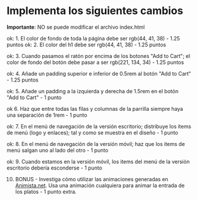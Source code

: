 # Implementa los siguientes cambios

**Importante**: NO se puede modificar el archivo index.html

ok: 1. El color de fondo de toda la página debe ser rgb(44, 41, 38) - 1.25 puntos
ok: 2. El color del h1 debe ser rgb(44, 41, 38) - 1.25 puntos

ok: 3. Cuando pasamos el ratón por encima de los botones "Add to Cart"; el color de fondo del botón debe pasar a ser rgb(221, 134, 34) - 1.25 puntos

ok: 4. Añade un padding superior e inferior de 0.5rem al botón "Add to Cart" - 1.25 puntos

ok: 5. Añade un padding a la izquierda y derecha de 1.5rem en el botón "Add to Cart" - 1 punto

ok 6. Haz que entre todas las filas y columnas de la parrilla siempre haya una separación de 1rem - 1 punto

ok: 7. En el menú de navegación de la versión escritorio; distribuye los items de menú (logo y enlaces); tal y como se muestra en el diseño - 1 punto

ok: 8. En el menú de navegación de la versión móvil; haz que los items de menú salgan uno al lado del otro - 1 punto

ok: 9. Cuando estamos en la versión móvil, los items del menú de la versión escritorio debería esconderse - 1 punto

10. BONUS - Investiga cómo utilizar las animaciones generadas en [Animista.net](https://animista.net/play/entrances/roll-in). Usa una animación cualquiera para animar la entrada de los platos - 1 punto extra.
